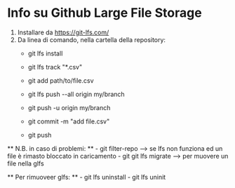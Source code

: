 # Info su Github Large File Storage

1) Installare da https://git-lfs.com/
1) Da linea di comando, nella cartella della repository:
    * git lfs install
    * git lfs track "*.csv"
    * git add path/to/file.csv
    * git lfs push --all origin my/branch
    * git push -u origin my/branch

    * git commit -m "add file.csv"
    * git push

** N.B. in caso di problemi: **
    - git filter-repo --> se lfs non funziona ed un file è rimasto bloccato in caricamento
    - git git lfs migrate --> per muovere un file nella glfs

** Per rimuoveer glfs: **
    - git lfs uninstall
    - git lfs uninit